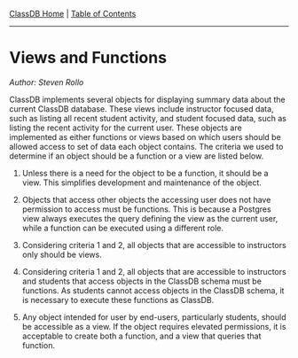 [ClassDB Home](Home) \| [Table of Contents](Table-of-Contents)

---
# Views and Functions

_Author: Steven Rollo_

ClassDB implements several objects for displaying summary data about the current ClassDB database. These views include instructor focused data, such as listing all recent student activity, and student focused data, such as listing the recent activity for the current user. These objects are implemented as either functions or views based on which users should be allowed access to set of data each object contains. The criteria we used to determine if an object should be a function or a view are listed below.

1) Unless there is a need for the object to be a function, it should be a view. This simplifies development and maintenance of the object. 

2) Objects that access other objects the accessing user does not have permission to access must be functions. This is because a Postgres view always executes the query defining the view as the current user, while a function can be executed using a different role.

3) Considering criteria 1 and 2, all objects that are accessible to instructors only should be views.

4) Considering criteria 1 and 2, all objects that are accessible to instructors and students that access objects in the ClassDB schema must be functions. As students cannot access objects in the ClassDB schema, it is necessary to execute these functions as ClassDB.

5) Any object intended for user by end-users, particularly students, should be accessible as a view. If the object requires elevated permissions, it is acceptable to create both a function, and a view that queries that function.

